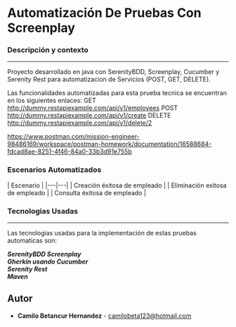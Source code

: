 # Automatización De Pruebas Con Screenplay 

### Descripción y contexto
---
Proyecto desarrollado en java con SerenityBDD, Screenplay, Cucumber y Serenity Rest para automatizacion
de Servicios (POST, GET, DELETE).

Las funcionalidades automatizadas para esta prueba tecnica se encuentran en los siguientes enlaces:
GET
http://dummy.restapiexample.com/api/v1/employees
POST
http://dummy.restapiexample.com/api/v1/create
DELETE
http://dummy.restapiexample.com/api/v1/delete/2


https://www.postman.com/mission-engineer-98486169/workspace/postman-homework/documentation/16588684-fdcad8ae-8251-4f46-84a0-33b3d91e755b

### Escenarios Automatizados

| Escenario  | 
|---|---|
|  Creación éxitosa de empleado | 
|  Eliminación exitosa de empleado | 
|  Consulta éxitosa de empleado | 




### Tecnologias Usadas
---
Las tecnologias usadas para la implementación de estas pruebas automaticas son:


***SerenityBDD Screenplay***<br/>
***Gherkin usando Cucumber***<br/>
***Serenity Rest***<br/>
***Maven***




## Autor
* **Camilo Betancur Hernandez** - camilobeta123@hotmail.com
